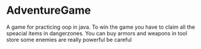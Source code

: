 # AdventureGame
A game for practicing oop in java. To win the game you have to claim all the speacial items in dangerzones. You can buy armors and weapons in tool store some enemies are really powerful be careful
